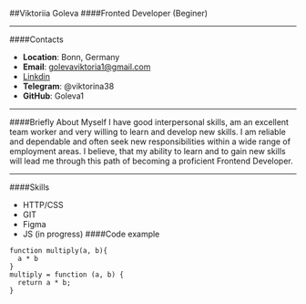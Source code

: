 ##Viktoriia Goleva
####Fronted Developer (Beginer)
********************************
####Contacts
* **Location**: Bonn, Germany
* **Email**: golevaviktoria1@gmail.com
* [Linkdin](адрес "Описание")
* **Telegram**: @viktorina38
* **GitHub**: Goleva1
*********
####Briefly About Myself
I have good interpersonal skills, am an excellent team worker and very willing to learn and develop new skills.
I am reliable and dependable and often seek new responsibilities within a wide range of employment areas. I believe, that my ability to learn and to gain new skills will lead me through this path of becoming a proficient Frontend Developer.
************
####Skills
+ HTTP/CSS
+ GIT
+ Figma
+ JS (in progress)
####Code example
```
function multiply(a, b){
  a * b
}
multiply = function (a, b) {
  return a * b;
} 
```